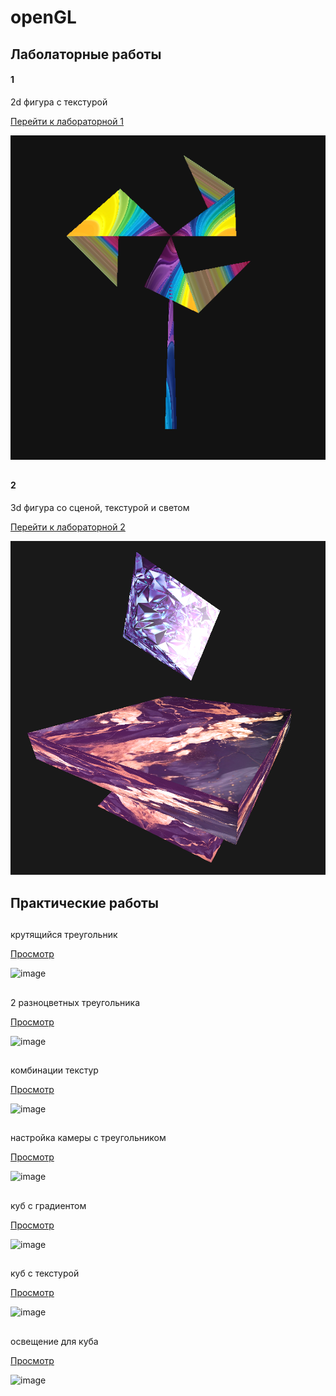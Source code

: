 # openGL

## <h2>Лаболаторные работы</h2>

<h4>1</h4>

2d фигура с текстурой

<div>
  <a href="https://github.com/NIOHOMY/OpenGL_6_semester/tree/4c1bcfceb9c1b3c90f13527634ca6dc988ad4a26">Перейти к лабораторной 1</a>
</div>

![image](https://github.com/NIOHOMY/OpenGL_6_semester/blob/master/pic/lab1.png)

##

<h4>2</h4>

3d фигура со сценой, текстурой и светом

<div>
  <a href="https://github.com/NIOHOMY/OpenGL_6_semester/tree/lab2-crystal">Перейти к лабораторной 2</a>
</div>

![image](https://github.com/NIOHOMY/OpenGL_6_semester/blob/master/pic/lab2.png)

##

## <h2>Практические работы</h2>

##

крутящийся треугольник

<div>
  <a href="https://github.com/NIOHOMY/OpenGL_6_semester/tree/fed14ad9bb4ff880b3b4e3de76f9aea0ada41bba">Просмотр</a>
</div>

![image](https://github.com/NIOHOMY/OpenGL_6_semester/assets/38347892/92598df7-bffb-4a65-9fbb-e8a01cc0e704)

##

2 разноцветных треугольника

<div>
  <a href="https://github.com/NIOHOMY/OpenGL_6_semester/tree/ee822f722b29d6b49cf8c00c3a4f9289d64bb2af">Просмотр</a>
</div>

![image](https://github.com/NIOHOMY/OpenGL_6_semester/assets/38347892/48835fc4-285d-4b51-8ece-8241f048b068)


##

комбинации текстур

<div>
  <a href="https://github.com/NIOHOMY/OpenGL_6_semester/tree/3952d0d286d7dc9c5804a5fe0df97b3598191149">Просмотр</a>
</div>

![image](https://github.com/NIOHOMY/OpenGL_6_semester/assets/38347892/d3140ff3-91b8-4da0-ab82-eeda05f6c2d1)

##

настройка камеры с треугольником

<div>
  <a href="https://github.com/NIOHOMY/OpenGL_6_semester/tree/c4d9b1908b2f33da66b33ec385099fb40c1489e2">Просмотр</a>
</div>

![image](https://github.com/NIOHOMY/OpenGL_6_semester/assets/38347892/97aa19ea-237d-4682-aa39-feb055ae6eea)

##

куб с градиентом

<div>
  <a href="https://github.com/NIOHOMY/OpenGL_6_semester/tree/acf8c48adefdda5b925ccc8697ef512406c5c735">Просмотр</a>
</div>

![image](https://github.com/NIOHOMY/OpenGL_6_semester/assets/38347892/9e27e7d8-aea0-4ba0-b3a3-8e09f5db7549)

##

куб с текстурой

<div>
  <a href="https://github.com/NIOHOMY/OpenGL_6_semester/tree/f05a6907bf9bafc8b76e0bc72aae976b86661e0e">Просмотр</a>
</div>

![image](https://github.com/NIOHOMY/OpenGL_6_semester/assets/38347892/2fb75e1b-6953-4dff-96c0-442dda87bf64)

##

освещение для куба

<div>
  <a href="https://github.com/NIOHOMY/OpenGL_6_semester/tree/553c0141a23720471a45e38cd35547ba23e9bac6">Просмотр</a>
</div>

![image](https://github.com/NIOHOMY/OpenGL_6_semester/assets/38347892/b6242a2f-67f3-4367-87e6-ca1f57e8fe42)



